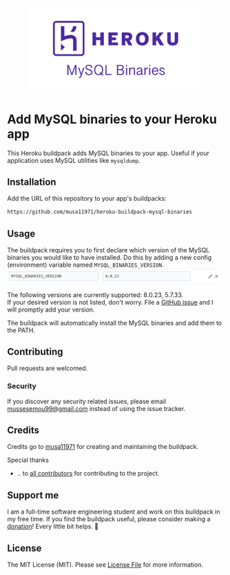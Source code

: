 <p align="center"><img src=".github/logo.png" width="400"></p>

# Add MySQL binaries to your Heroku app

This Heroku buildpack adds MySQL binaries to your app. Useful if your application uses MySQL utilities like `mysqldump`.

## Installation

Add the URL of this repository to your app's buildpacks:

```bash
https://github.com/musa11971/heroku-buildpack-mysql-binaries
```

## Usage
The buildpack requires you to first declare which version of the MySQL binaries you would like to have installed. Do this by adding a new config (environment) variable named `MYSQL_BINARIES_VERSION`.  
<img src=".github/example_1.png">

The following versions are currently supported: 8.0.23, 5.7.33.  
If your desired version is not listed, don't worry. File a [GitHub issue](https://github.com/musa11971/heroku-buildpack-mysql-binaries/issues) and I will promptly add your version.  
  
The buildpack will automatically install the MySQL binaries and add them to the PATH.

## Contributing

Pull requests are welcomed.

### Security

If you discover any security related issues, please email mussesemou99@gmail.com instead of using the issue tracker.

## Credits

Credits go to [musa11971](https://github.com/musa11971) for creating and maintaining the buildpack.

Special thanks
- .. to [all contributors](../../contributors) for contributing to the project.

## Support me

I am a full-time software engineering student and work on this buildpack in my free time. If you find the buildpack useful, please consider making a [donation](https://www.paypal.me/musa11971)! Every little bit helps. 💜

## License

The MIT License (MIT). Please see [License File](LICENSE.md) for more information.
